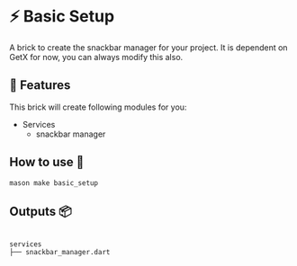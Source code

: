 # ⚡ Basic Setup

A brick to create the snackbar manager for your project. It is dependent on GetX for now, you can always modify this also.

## 💫 Features
This brick will create following modules for you:

- Services
    - snackbar manager


## How to use 🚀

```
mason make basic_setup
```
## Outputs 📦

```

services
├── snackbar_manager.dart

```